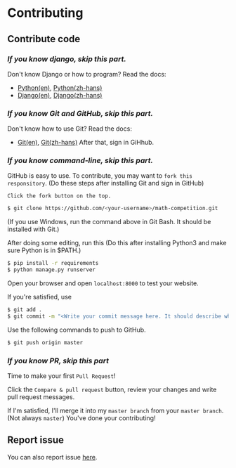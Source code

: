 # Contributing
## Contribute code
### _If you know django, skip this part._
Don't know Django or how to program? Read the docs:
 - [Python(en)](https://docs.python.org/3/tutorial/index.html), [Python(zh-hans)](https://docs.python.org/zh-cn/3/tutorial/index.html)
  - [Django(en)](https://docs.djangoproject.com/en/2.2/intro/), [Django(zh-hans)](https://docs.djangoproject.com/zh-hans/2.2/intro/)


### _If you know Git and GitHub, skip this part._
Don't know how to use Git? Read the docs:
  - [Git(en)](https://git-scm.com/book/en/v2), [Git(zh-hans)](https://git-scm.com/book/zh/v2)
After that, sign in GiHhub.


### _If you know command-line, skip this part._
GitHub is easy to use. To contribute, you may want to `fork this responsitory`. (Do these steps after installing Git and sign in GitHub)
```
Click the fork button on the top.
```
```bash
$ git clone https://github.com/<your-username>/math-competition.git
```
(If you use Windows, run the command above in Git Bash. It should be installed with Git.)

After doing some editing, run this (Do this after installing Python3 and make sure Python is in $PATH.)
```bash
$ pip install -r requirements
$ python manage.py runserver
```
Open your browser and open `localhost:8000` to test your website.

If you're satisfied, use
```bash
$ git add .
$ git commit -m "<Write your commit message here. It should describe what is this commit doing.>"
```
Use the following commands to push to GitHub.
```bash
$ git push origin master
```


### _If you know PR, skip this part_
Time to make your first `Pull Request`!

Click the `Compare & pull request` button, review your changes and write pull request messages.

If I'm satisfied, I'll merge it into my `master branch` from your `master branch`.(Not always `master`) You've done your contributing!

## Report issue
You can also report issue [here](https://github.com/xiaoyu2006/math-competition/issues).
